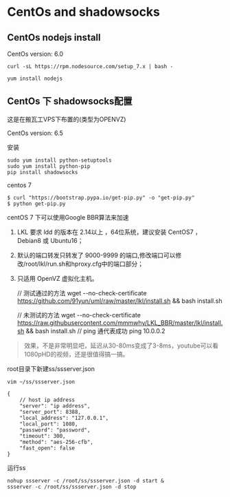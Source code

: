 # CentOs and shadowsocks

## CentOs nodejs install

CentOs version: 6.0

    curl -sL https://rpm.nodesource.com/setup_7.x | bash -

    yum install nodejs

## CentOs 下 shadowsocks配置

这是在搬瓦工VPS下布置的(类型为OPENVZ)

CentOs version: 6.5



安装

    sudo yum install python-setuptools
    sudo yum install python-pip
    pip install shadowsocks




centos 7

    $ curl "https://bootstrap.pypa.io/get-pip.py" -o "get-pip.py"
    $ python get-pip.py

centOS 7 下可以使用Google BBR算法来加速

1. LKL 要求 ldd 的版本在 2.14以上 ，64位系统，建议安装 CentOS7 ， Debian8 或 Ubuntu16；

2. 默认的端口转发只转发了 9000-9999 的端口,修改端口可以修改/root/lkl/run.sh和hproxy.cfg中的端口部分；

3. 只适用 OpenVZ 虚拟化主机。

    // 测试通过的方法
    wget --no-check-certificate https://github.com/91yun/uml/raw/master/lkl/install.sh && bash install.sh

    // 未测试的方法
    wget --no-check-certificate https://raw.githubusercontent.com/mmmwhy/LKL_BBR/master/lkl/install.sh && bash install.sh
    // ping 通代表成功
    ping 10.0.0.2


> 效果，不是非常明显吧，延迟从30-80ms变成了3-8ms，youtube可以看1080pHD的视频，还是很值得搞一搞。


root目录下新建ss/ssserver.json 

    vim ~/ss/ssserver.json

    {
        // host ip address
        "server": "ip address",
        "server_port": 8388,
        "local_address": "127.0.0.1",
        "local_port": 1080,
        "password": "password",
        "timeout": 300,
        "method": "aes-256-cfb",
        "fast_open": false
    }

运行ss

    nohup ssserver -c /root/ss/ssserver.json -d start &
    ssserver -c /root/ss/ssserver.json -d stop

    


